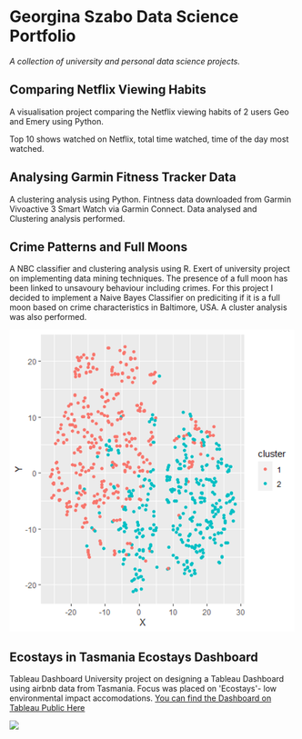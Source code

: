 # Georgina Szabo Data Science Portfolio

*A collection of university and personal data science projects.*


## Comparing Netflix Viewing Habits 

A visualisation project comparing the Netflix viewing habits of 2 users Geo and Emery using Python.

Top 10  shows watched on Netflix, total time watched, time of the day most watched. 


## Analysing Garmin Fitness Tracker Data
A clustering analysis using Python. 
Fintness data  downloaded from Garmin Vivoactive 3 Smart Watch via Garmin Connect. Data analysed and Clustering analysis performed. 


## Crime Patterns and Full Moons 
A NBC classifier and clustering analysis using R. 
Exert of university project on implementing data mining techniques. 
The presence of a full moon has been linked to unsavoury behaviour including crimes. For this project I decided to implement a Naive Bayes Classifier on prediciting if it is a full moon based on crime characteristics in Baltimore, USA. A cluster analysis was also performed.     

![PAM clustering](https://github.com/georgina-szabo/Data-Science-Portfolio/blob/main/PAM%20clustering.png)


## Ecostays in Tasmania Ecostays Dashboard
Tableau Dashboard
University project on designing a Tableau Dashboard using airbnb data from Tasmania. Focus was placed on 'Ecostays'- low environmental impact accomodations. [You can find the Dashboard on Tableau Public Here](https://public.tableau.com/profile/georgina.szabo#!/vizhome/Airbnbmaps5/Dashboard1)


<div class='tableauPlaceholder' id='viz1609391574436' style='position: relative'><noscript><a href='#'><img alt=' ' src='https:&#47;&#47;public.tableau.com&#47;static&#47;images&#47;Ai&#47;Airbnbmaps5&#47;Dashboard1&#47;1_rss.png' style='border: none' /></a></noscript><object class='tableauViz'  style='display:none;'><param name='host_url' value='https%3A%2F%2Fpublic.tableau.com%2F' /> <param name='embed_code_version' value='3' /> <param name='site_root' value='' /><param name='name' value='Airbnbmaps5&#47;Dashboard1' /><param name='tabs' value='no' /><param name='toolbar' value='yes' /><param name='static_image' value='https:&#47;&#47;public.tableau.com&#47;static&#47;images&#47;Ai&#47;Airbnbmaps5&#47;Dashboard1&#47;1.png' /> <param name='animate_transition' value='yes' /><param name='display_static_image' value='yes' /><param name='display_spinner' value='yes' /><param name='display_overlay' value='yes' /><param name='display_count' value='yes' /><param name='language' value='en-GB' /></object></div>                <script type='text/javascript'>                    var divElement = document.getElementById('viz1609391574436');                    var vizElement = divElement.getElementsByTagName('object')[0];                    if ( divElement.offsetWidth > 800 ) { vizElement.style.width='1000px';vizElement.style.height='827px';} else if ( divElement.offsetWidth > 500 ) { vizElement.style.width='1000px';vizElement.style.height='827px';} else { vizElement.style.width='100%';vizElement.style.height='1627px';}                     var scriptElement = document.createElement('script');                    scriptElement.src = 'https://public.tableau.com/javascripts/api/viz_v1.js';                    vizElement.parentNode.insertBefore(scriptElement, vizElement);                </script>

